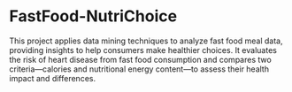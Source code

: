 # FastFood-NutriChoice
 This project applies data mining techniques to analyze fast food meal data, providing insights to help consumers make healthier choices. It evaluates the risk of heart disease from fast food consumption and compares two criteria—calories and nutritional energy content—to assess their health impact and differences.
